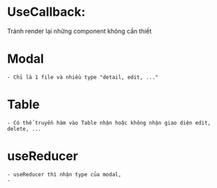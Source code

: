 
# UseCallback: 
Tránh render lại những component không cần thiết

# Modal 
    - Chỉ là 1 file và nhiều type "detail, edit, ..."
# Table
    - Có thể truyền hàm vào Table nhận hoặc không nhận giao diện edit, delete, ...
    
# useReducer 
    - useReducer thì nhận type của modal, 
    - 

